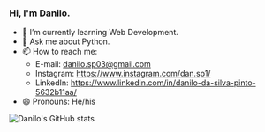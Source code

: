 ### Hi, I'm Danilo.

<!--
**danilosp1/danilosp1** is a ✨ _special_ ✨ repository because its `README.md` (this file) appears on your GitHub profile.

Here are some ideas to get you started:
  
- 🔭 I’m currently working on ...
- 👯 I’m looking to collaborate on ...
- 🤔 I’m looking for help with ...
- ⚡ Fun fact: ...

-->
- 🌱 I’m currently learning Web Development.
- 💬 Ask me about Python.
- 📫 How to reach me:
  - E-mail: danilo.sp03@gmail.com
  - Instagram: https://www.instagram.com/dan.sp1/
  - LinkedIn: https://www.linkedin.com/in/danilo-da-silva-pinto-5632b11aa/
- 😄 Pronouns: He/his

![Danilo's GitHub stats](https://github-readme-stats.vercel.app/api?username=danilosp1&show_icons=true&theme=blueberry)
